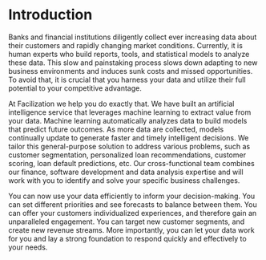 # Introduction
Banks and financial institutions diligently collect ever increasing data about their customers and rapidly changing market conditions. Currently, it is human experts who build reports, tools, and statistical models to analyze these data. This slow and painstaking process slows down adapting to new business environments and induces sunk costs and missed opportunities. To avoid that, it is crucial that you harness your data and utilize their full potential to your competitive advantage.

At Facilization we help you do exactly that. We have built an artificial intelligence service that leverages machine learning to extract value from your data. Machine learning automatically analyzes data to build models that predict future outcomes. As more data are collected, models continually update to generate faster and timely intelligent decisions. We tailor this general-purpose solution to address various problems, such as customer segmentation, personalized loan recommendations, customer scoring, loan default predictions, etc. Our cross-functional team combines our finance, software development and data analysis expertise and will work with you to identify and solve your specific business challenges.

You can now use your data efficiently to inform your decision-making. You can set different priorities and see forecasts to balance between them. You can offer your customers individualized experiences, and therefore gain an unparalleled engagement. You can target new customer segments, and create new revenue streams. More importantly, you can let your data work for you and lay a strong foundation to respond quickly and effectively to your needs.
